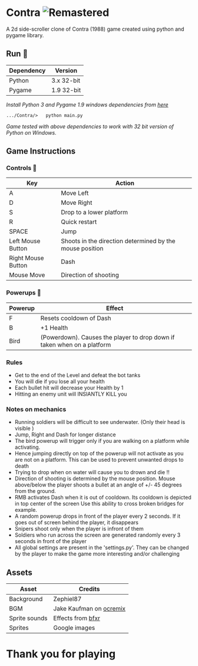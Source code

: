 # Contra ![Remastered](https://i.imgur.com/rUayNwA.png)

A 2d side-scroller clone of Contra (1988) game created using python and pygame library.


## Run :runner:

Dependency | Version
---|---
Python | 3.x 32-bit
Pygame | 1.9 32-bit

*Install Python 3 and Pygame 1.9 windows dependencies from [here](https://www.lfd.uci.edu/~gohlke/pythonlibs/)* 

```.../Contra/>   python main.py```

*Game tested with above dependencies to work with 32 bit version of Python on Windows.*

## Game Instructions

### Controls :game_die:

Key | Action
---|---
A | Move Left
D | Move Right
S | Drop to a lower platform
R | Quick restart
SPACE | Jump
Left Mouse Button | Shoots in the direction determined by the mouse position
Right Mouse Button |Dash
Mouse Move | Direction of shooting

### Powerups :tropical_drink:

Powerup | Effect
---|---
F | Resets cooldown of Dash
B | +1 Health
Bird | (Powerdown). Causes the player to drop down if taken when on a platform


### Rules

* Get to the end of the Level and defeat the bot tanks
* You will die if you lose all your health
* Each bullet hit will decrease your Health by 1
* Hitting an enemy unit will INSIANTLY KILL you


### Notes on mechanics

* Running soldiers will be difficult to see underwater. (Only their head is visible )
* Jump, Right and Dash for longer distance
* The bird powerup will trigger only if you are walking on a platform while activating.
* Hence jumping directly on top of the powerup will not activate as you are not on a platform. This can be
used to prevent unwanted drops to death
* Trying to drop when on water will cause you to drown and die !!
* Direction of shooting is determined by the mouse position. Mouse above/below the player shoots a bullet at an angle of +/- 45 degrees 
from the ground.
* RMB activates Dash when it is out of cooldown. Its cooldown is depicted in top center of the screen Use this ability to cross broken bridges for example.
* A random powerup drops in front of the player every 2 seconds. If it goes out of screen behind the player, it disappears
* Snipers shoot only when the player is infront of them
* Soldiers who run across the screen are generated randomly every 3 seconds in front of the player
* All global settings are present in the 'settings.py'. They can be changed by the player to make the game more interesting and/or challenging

## Assets

Asset | Credits
---|---
Background | Zephiel87
BGM | Jake Kaufman on [ocremix](ocremix.org)
Sprite sounds | Effects from [bfxr](bfxr.net)
Sprites | Google images

# Thank you for playing
